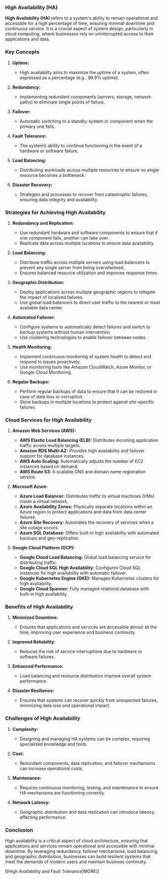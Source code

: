 ### High Availability (HA)

**High Availability (HA)** refers to a system's ability to remain operational and accessible for a high percentage of time, ensuring minimal downtime and continuous service. It is a crucial aspect of system design, particularly in cloud computing, where businesses rely on uninterrupted access to their applications and data.

### Key Concepts

1. **Uptime:**
    
    - High availability aims to maximize the uptime of a system, often expressed as a percentage (e.g., 99.9% uptime).
2. **Redundancy:**
    
    - Implementing redundant components (servers, storage, network paths) to eliminate single points of failure.
3. **Failover:**
    
    - Automatic switching to a standby system or component when the primary one fails.
4. **Fault Tolerance:**
    
    - The system’s ability to continue functioning in the event of a hardware or software failure.
5. **Load Balancing:**
    
    - Distributing workloads across multiple resources to ensure no single resource becomes a bottleneck.
6. **Disaster Recovery:**
    
    - Strategies and processes to recover from catastrophic failures, ensuring data integrity and availability.

### Strategies for Achieving High Availability

1. **Redundancy and Replication:**
    
    - Use redundant hardware and software components to ensure that if one component fails, another can take over.
    - Replicate data across multiple locations to ensure data availability.
2. **Load Balancing:**
    
    - Distribute traffic across multiple servers using load balancers to prevent any single server from being overwhelmed.
    - Ensures balanced resource utilization and improves response times.
3. **Geographic Distribution:**
    
    - Deploy applications across multiple geographic regions to mitigate the impact of localized failures.
    - Use global load balancers to direct user traffic to the nearest or most available data center.
4. **Automated Failover:**
    
    - Configure systems to automatically detect failures and switch to backup systems without human intervention.
    - Use clustering technologies to enable failover between nodes.
5. **Health Monitoring:**
    
    - Implement continuous monitoring of system health to detect and respond to issues proactively.
    - Use monitoring tools like Amazon CloudWatch, Azure Monitor, or Google Cloud Monitoring.
6. **Regular Backups:**
    
    - Perform regular backups of data to ensure that it can be restored in case of data loss or corruption.
    - Store backups in multiple locations to protect against site-specific failures.

### Cloud Services for High Availability

1. **Amazon Web Services (AWS):**
    
    - **AWS Elastic Load Balancing (ELB):** Distributes incoming application traffic across multiple targets.
    - **Amazon RDS Multi-AZ:** Provides high availability and failover support for database instances.
    - **AWS Auto Scaling:** Automatically adjusts the number of EC2 instances based on demand.
    - **AWS Route 53:** A scalable DNS and domain name registration service.
2. **Microsoft Azure:**
    
    - **Azure Load Balancer:** Distributes traffic to virtual machines (VMs) inside a virtual network.
    - **Azure Availability Zones:** Physically separate locations within an Azure region to protect applications and data from data center failures.
    - **Azure Site Recovery:** Automates the recovery of services when a site outage occurs.
    - **Azure SQL Database:** Offers built-in high availability with automated backups and geo-replication.
3. **Google Cloud Platform (GCP):**
    
    - **Google Cloud Load Balancing:** Global load balancing service for distributing traffic.
    - **Google Cloud SQL High Availability:** Configures Cloud SQL instances for high availability with automatic failover.
    - **Google Kubernetes Engine (GKE):** Manages Kubernetes clusters for high availability.
    - **Google Cloud Spanner:** Fully managed relational database with built-in high availability.

### Benefits of High Availability

1. **Minimized Downtime:**
    
    - Ensures that applications and services are accessible almost all the time, improving user experience and business continuity.
2. **Improved Reliability:**
    
    - Reduces the risk of service interruptions due to hardware or software failures.
3. **Enhanced Performance:**
    
    - Load balancing and resource distribution improve overall system performance.
4. **Disaster Resilience:**
    
    - Ensures that systems can recover quickly from unexpected failures, minimizing data loss and operational impact.

### Challenges of High Availability

1. **Complexity:**
    
    - Designing and managing HA systems can be complex, requiring specialized knowledge and tools.
2. **Cost:**
    
    - Redundant components, data replication, and failover mechanisms can increase operational costs.
3. **Maintenance:**
    
    - Requires continuous monitoring, testing, and maintenance to ensure HA mechanisms are functioning correctly.
4. **Network Latency:**
    
    - Geographic distribution and data replication can introduce latency, affecting performance.

### Conclusion

High availability is a critical aspect of cloud architecture, ensuring that applications and services remain operational and accessible with minimal downtime. By leveraging redundancy, failover mechanisms, load balancing, and geographic distribution, businesses can build resilient systems that meet the demands of modern users and maintain business continuity.

[[High Availability and Fault Tolerance|MORE]]